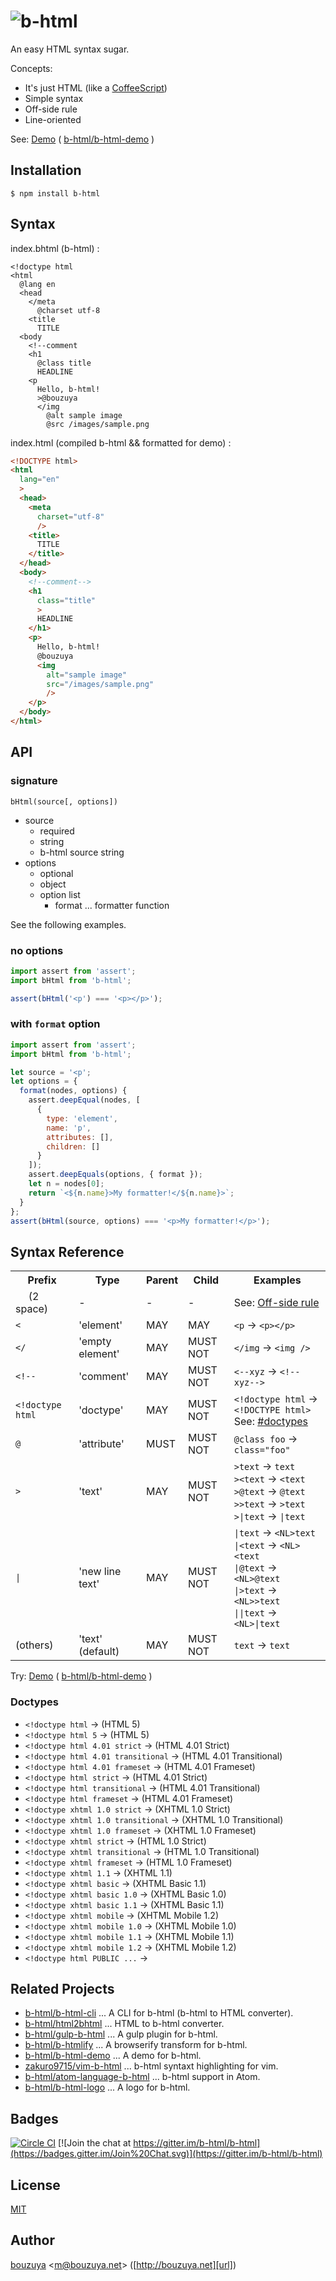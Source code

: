 # ![b-html](https://cloud.githubusercontent.com/assets/1221346/9085449/cab43882-3bb7-11e5-825e-f7db99cadfb8.png)

An easy HTML syntax sugar.

Concepts:

- It's just HTML (like a [CoffeeScript](http://coffeescript.org))
- Simple syntax
- Off-side rule
- Line-oriented

See: [Demo](http://b-html.github.io/b-html-demo/) ( [b-html/b-html-demo](https://github.com/b-html/b-html-demo/) )

## Installation

```
$ npm install b-html
```

## Syntax

index.bhtml (b-html) :

```b-html
<!doctype html
<html
  @lang en
  <head
    </meta
      @charset utf-8
    <title
      TITLE
  <body
    <!--comment
    <h1
      @class title
      HEADLINE
    <p
      Hello, b-html!
      >@bouzuya
      </img
        @alt sample image
        @src /images/sample.png
```

index.html (compiled b-html && formatted for demo) :

```html
<!DOCTYPE html>
<html
  lang="en"
  >
  <head>
    <meta
      charset="utf-8"
      />
    <title>
      TITLE
    </title>
  </head>
  <body>
    <!--comment-->
    <h1
      class="title"
      >
      HEADLINE
    </h1>
    <p>
      Hello, b-html!
      @bouzuya
      <img
        alt="sample image"
        src="/images/sample.png"
        />
    </p>
  </body>
</html>
```

## API

### signature

`bHtml(source[, options])`

- source
  - required
  - string
  - b-html source string
- options
  - optional
  - object
  - option list
    - format ... formatter function

See the following examples.

### no options

```javascript
import assert from 'assert';
import bHtml from 'b-html';

assert(bHtml('<p') === '<p></p>');
```

### with `format` option

```javascript
import assert from 'assert';
import bHtml from 'b-html';

let source = '<p';
let options = {
  format(nodes, options) {
    assert.deepEqual(nodes, [
      {
        type: 'element',
        name: 'p',
        attributes: [],
        children: []
      }
    ]);
    assert.deepEquals(options, { format });
    let n = nodes[0];
    return `<${n.name}>My formatter!</${n.name}>`;
  }
};
assert(bHtml(source, options) === '<p>My formatter!</p>');
```

## Syntax Reference

<table>
    <tr>
      <th>Prefix</th>
      <th>Type</th>
      <th>Parent</th>
      <th>Child</th>
      <th>Examples</th>
    </tr>
    <tr>
      <td><code>  </code> (2 space)</td>
      <td>-</td>
      <td>-</td>
      <td>-</td>
      <td>See: <a href="https://en.wikipedia.org/wiki/Off-side_rule">Off-side rule</a></td>
    </tr>
    <tr>
      <td><code>&lt;</code></td>
      <td>'element'</td>
      <td>MAY</td>
      <td>MAY</td>
      <td><code>&lt;p</code> -> <code>&lt;p&gt;&lt;/p&gt;</code></td>
    </tr>
    <tr>
      <td><code>&lt;/</code></td>
      <td>'empty element'</td>
      <td>MAY</td>
      <td>MUST NOT</td>
      <td><code>&lt;/img</code> -> <code>&lt;img /&gt;</code></td>
    </tr>
    <tr>
      <td><code>&lt;!--</code></td>
      <td>'comment'</td>
      <td>MAY</td>
      <td>MUST NOT</td>
      <td><code>&lt;--xyz</code> -> <code>&lt;!--xyz--&gt;</code></td>
    </tr>
    <tr>
      <td><code>&lt;!doctype html</code></td>
      <td>'doctype'</td>
      <td>MAY</td>
      <td>MUST NOT</td>
      <td><code>&lt;!doctype html</code> -> <code>&lt;!DOCTYPE html&gt;</code><br />See: <a href="#doctypes">#doctypes</a></td>
    </tr>
    <tr>
      <td><code>@</code></td>
      <td>'attribute'</td>
      <td>MUST</td>
      <td>MUST NOT</td>
      <td><code>@class foo</code> -> <code>class="foo"</code></td>
    </tr>
    <tr>
      <td><code>&gt;</code></td>
      <td>'text'</td>
      <td>MAY</td>
      <td>MUST NOT</td>
      <td>
        <code>&gt;text</code> -> <code>text</code><br />
        <code>&gt;&lt;text</code> -> <code>&lt;text</code><br />
        <code>&gt;@text</code> -> <code>@text</code><br />
        <code>&gt;&gt;text</code> -> <code>&gt;text</code><br />
        <code>&gt;|text</code> -> <code>|text</code>
      </td>
    </tr>
    <tr>
      <td><code>|</code></td>
      <td>'new line text'</td>
      <td>MAY</td>
      <td>MUST NOT</td>
      <td>
        <code>|text</code> -> <code>&lt;NL&gt;text</code><br />
        <code>|&lt;text</code> -> <code>&lt;NL&gt;&lt;text</code><br />
        <code>|@text</code> -> <code>&lt;NL&gt;@text</code><br />
        <code>|&gt;text</code> -> <code>&lt;NL&gt;&gt;text</code><br />
        <code>||text</code> -> <code>&lt;NL&gt;|text</code>
      </td>
    </tr>
    <tr>
      <td>(others)</td>
      <td>'text' (default)</td>
      <td>MAY</td>
      <td>MUST NOT</td>
      <td><code>text</code> -> <code>text</code></td>
    </tr>
</table>

Try: [Demo](http://b-html.github.io/b-html-demo/) ( [b-html/b-html-demo](https://github.com/b-html/b-html-demo/) )

### Doctypes

- `<!doctype html` -> (HTML 5)
- `<!doctype html 5` -> (HTML 5)
- `<!doctype html 4.01 strict` -> (HTML 4.01 Strict)
- `<!doctype html 4.01 transitional` -> (HTML 4.01 Transitional)
- `<!doctype html 4.01 frameset` -> (HTML 4.01 Frameset)
- `<!doctype html strict` -> (HTML 4.01 Strict)
- `<!doctype html transitional` -> (HTML 4.01 Transitional)
- `<!doctype html frameset` -> (HTML 4.01 Frameset)
- `<!doctype xhtml 1.0 strict` -> (XHTML 1.0 Strict)
- `<!doctype xhtml 1.0 transitional` -> (XHTML 1.0 Transitional)
- `<!doctype xhtml 1.0 frameset` -> (XHTML 1.0 Frameset)
- `<!doctype xhtml strict` -> (HTML 1.0 Strict)
- `<!doctype xhtml transitional` -> (HTML 1.0 Transitional)
- `<!doctype xhtml frameset` -> (HTML 1.0 Frameset)
- `<!doctype xhtml 1.1` -> (XHTML 1.1)
- `<!doctype xhtml basic` -> (XHTML Basic 1.1)
- `<!doctype xhtml basic 1.0` -> (XHTML Basic 1.0)
- `<!doctype xhtml basic 1.1` -> (XHTML Basic 1.1)
- `<!doctype xhtml mobile` -> (XHTML Mobile 1.2)
- `<!doctype xhtml mobile 1.0` -> (XHTML Mobile 1.0)
- `<!doctype xhtml mobile 1.1` -> (XHTML Mobile 1.1)
- `<!doctype xhtml mobile 1.2` -> (XHTML Mobile 1.2)
- `<!doctype html PUBLIC ...` -> <!DOCTYPE html PUBLIC ...>

## Related Projects

- [b-html/b-html-cli](https://github.com/b-html/b-html-cli) ... A CLI for b-html (b-html to HTML converter).
- [b-html/html2bhtml](https://github.com/b-html/html2bhtml) ... HTML to b-html converter.
- [b-html/gulp-b-html](https://github.com/b-html/gulp-b-html) ... A gulp plugin for b-html.
- [b-html/b-htmlify](https://github.com/b-html/b-htmlify) ... A browserify transform for b-html.
- [b-html/b-html-demo](https://github.com/b-html/b-html-demo) ... A demo for b-html.
- [zakuro9715/vim-b-html](https://github.com/zakuro9715/vim-b-html) ... b-html syntaxt highlighting for vim.
- [b-html/atom-language-b-html](https://github.com/b-html/atom-language-b-html) ... b-html support in Atom.
- [b-html/b-html-logo](https://github.com/b-html/b-html-logo) ... A logo for b-html.

## Badges

[![Circle CI](https://circleci.com/gh/b-html/b-html.svg?style=svg)](https://circleci.com/gh/b-html/b-html)
[![Join the chat at https://gitter.im/b-html/b-html](https://badges.gitter.im/Join%20Chat.svg)](https://gitter.im/b-html/b-html)

## License

[MIT](LICENSE)

## Author

[bouzuya][user] &lt;[m@bouzuya.net][email]&gt; ([http://bouzuya.net][url])

[user]: https://github.com/bouzuya
[email]: mailto:m@bouzuya.net
[url]: http://bouzuya.net
